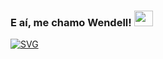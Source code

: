 
<h3 align=left> E aí, me chamo Wendell! <img height="25" width="30px" src="https://blog.joypixels.com/content/images/2019/06/waving_hand_sign_1024.gif"> 
</h3>

<a href="https://git.io/typing-svg"><img src="https://readme-typing-svg.herokuapp.com?font=Fira+Code&duration=4000&pause=500&color=DAF709&width=635&lines=Bem+vindo(a)+ao+meu+perfil!;Estou+me+tornando+um+FullStack+Dev.;Abaixo+vou+te+contar+um+pouco+mais+sobre+mim." alt="SVG" /></a>